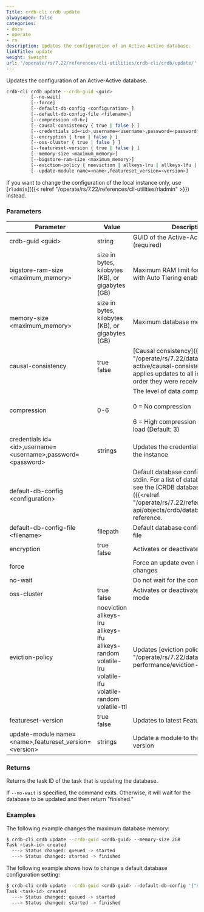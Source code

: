 ```yaml
---
Title: crdb-cli crdb update
alwaysopen: false
categories:
- docs
- operate
- rs
description: Updates the configuration of an Active-Active database.
linkTitle: update
weight: $weight
url: '/operate/rs/7.22/references/cli-utilities/crdb-cli/crdb/update/'
---
```


Updates the configuration of an Active-Active database.

```sh
crdb-cli crdb update --crdb-guid <guid>
         [--no-wait]
         [--force]
         [--default-db-config <configuration> ]
         [--default-db-config-file <filename>]
         [--compression <0-6>]
         [--causal-consistency { true | false } ]
         [--credentials id=<id>,username=<username>,password=<password> ]
         [--encryption { true | false } ]
         [--oss-cluster { true | false } ]
         [--featureset-version { true | false } ]
         [--memory-size <maximum_memory>]
         [--bigstore-ram-size <maximum_memory>]
         [--eviction-policy { noeviction | allkeys-lru | allkeys-lfu | allkeys-random | volatile-lru | volatile-lfu | volatile-random | volatile-ttl }]
         [--update-module name=<name>,featureset_version=<version>]
```

If you want to change the configuration of the local instance only, use [`rladmin`]({{< relref "/operate/rs/7.22/references/cli-utilities/rladmin" >}}) instead.

### Parameters

| Parameter                                                           | Value                                                                                                                         | Description                                                                                                                                                              |
|---------------------------------------------------------------------|-------------------------------------------------------------------------------------------------------------------------------|--------------------------------------------------------------------------------------------------------------------------------------------------------------------------|
| crdb-guid \<guid\>                                                 | string                                                                                                                        | GUID of the Active-Active database (required)                                                                                                                            |
| bigstore-ram-size \<maximum_memory\>                                                  | size in bytes, kilobytes (KB), or gigabytes (GB)                                                                               | Maximum RAM limit for the  databases with Auto Tiering enabled, if activated                                                                                                          |
| memory-size \<maximum_memory\>                                                                | size in bytes, kilobytes (KB), or gigabytes (GB) | Maximum database memory (required)                                                                                                                                                                                           |
| causal-consistency                                                  | true <br/>false                                                                                                           | [Causal consistency]({{< relref "/operate/rs/7.22/databases/active-active/causal-consistency.md" >}}) applies updates to all instances in the order they were received |
| compression                                                         | 0-6                                                                                                                           | The level of data compression: <br /><br /> 0 = No compression <br /><br /> 6 = High compression and resource load (Default: 3)                                                        |
| credentials id=\<id\>,username=\<username\>,password=\<password\> | strings                                                                                                                       | Updates the credentials for access to the instance                                                                                                                       |
| default-db-config \<configuration\>                                                  |                                                                                                                               | Default database configuration from stdin. For a list of database settings, see the [CRDB database config object]({{<relref "/operate/rs/7.22/references/rest-api/objects/crdb/database_config">}}) reference. |
| default-db-config-file \<filename\>                                | filepath                                                                                                                      | Default database configuration from file                                                                                                                                 |
| encryption                                                          | true <br/>false                                                                                                           | Activates or deactivates encryption                                                                                                                                      |
| force                                                               |                                                                                                                               | Force an update even if there are no changes                                                                                                                             |
| no-wait                                                             |                                                                                                                               | Do not wait for the command to finish                                                                                                                                    |
| oss-cluster                                                         | true <br/>false                                                                                                           | Activates or deactivates OSS Cluster mode                                                                                                                                |
| eviction-policy                                                     | noeviction<br/>allkeys-lru<br/>allkeys-lfu<br/>allkeys-random<br/>volatile-lru<br/>volatile-lfu<br/>volatile-random<br/>volatile-ttl | Updates [eviction policy]({{< relref "/operate/rs/7.22/databases/memory-performance/eviction-policy" >}})                                                                                                          |
| featureset-version                                                  | true<br/>false                                                                                                             | Updates to latest FeatureSet version                                                                                                                                     |
| update-module name=\<name>,featureset_version=\<version\>         | strings                                                                                                                       | Update a module to the specified version                                                                                                                                 |

### Returns

Returns the task ID of the task that is updating the database.

If `--no-wait` is specified, the command exits. Otherwise, it will wait for the database to be updated and then return "finished."

### Examples

The following example changes the maximum database memory:

```sh
$ crdb-cli crdb update --crdb-guid <crdb-guid> --memory-size 2GB
Task <task-id> created
  ---> Status changed: queued -> started
  ---> Status changed: started -> finished
```

The following example shows how to change a default database configuration setting:

```sh
$ crdb-cli crdb update --crdb-guid <crdb-guid> --default-db-config '{"shards_count": <primary_shards_count>}'
Task <task-id> created
  ---> Status changed: queued -> started
  ---> Status changed: started -> finished
```
